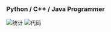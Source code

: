 ### Python / C++ / Java Programmer

![统计](https://github-readme-stats.vercel.app/api?username=WindsorWu&show_icons=true&count_private=true)
![代码](https://github-readme-stats.vercel.app/api/top-langs?username=WindsorWu&show_icons=true&count_private=true&hide=javascript,html)
